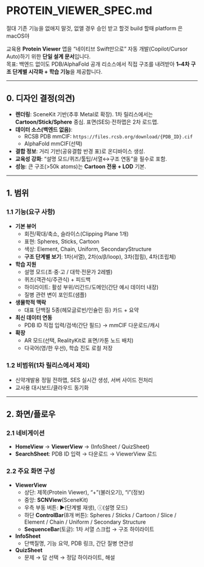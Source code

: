 # PROTEIN_VIEWER_SPEC.md
절대 기존 기능을 없애지 말것, 없앨 경우 승인 받고 할것
build 할때 platform 은 macOS야

교육용 **Protein Viewer** 앱을 “네이티브 Swift만으로” 자동 개발(Copilot/Cursor Auto)하기 위한 **단일 설계 문서**입니다.  
목표: 백엔드 없이도 PDB/AlphaFold 공개 리소스에서 직접 구조를 내려받아 **1–4차 구조 단계별 시각화 + 학습 기능**을 제공합니다.

---

## 0. 디자인 결정(의견)
- **렌더링**: SceneKit 기반(추후 Metal로 확장). 1차 릴리스에서는 **Cartoon/Stick/Sphere** 중심. 표면(SES)·전하맵은 2차 로드맵.
- **데이터 소스(백엔드 없음)**:  
  - RCSB PDB mmCIF: `https://files.rcsb.org/download/{PDB_ID}.cif`  
  - AlphaFold mmCIF(선택)  
- **결합 정보**: 거리 기반(공유결합 반경 표)로 온디바이스 생성.  
- **교육성 강화**: “설명 모드/퀴즈/툴팁/서열↔구조 연동”을 필수로 포함.  
- **성능**: 큰 구조(>50k atoms)는 **Cartoon 전용 + LOD** 기본.

---

## 1. 범위
### 1.1 기능(요구 사항)
- **기본 뷰어**
  - 회전/확대/축소, 슬라이스(Clipping Plane 1개)
  - 표현: Spheres, Sticks, Cartoon
  - 색상: Element, Chain, Uniform, SecondaryStructure
  - **구조 단계별 보기**: 1차(서열), 2차(α/β/loop), 3차(접힘), 4차(조립체)
- **학습 지원**
  - 설명 모드(초·중·고 / 대학·전문가 2레벨)
  - 퀴즈(객관식/주관식) + 피드백
  - 하이라이트: 활성 부위/리간드/도메인(간단 예시 데이터 내장)
  - 질병 관련 변이 포인트(샘플)
- **생물학적 맥락**
  - 대표 단백질 5종(헤모글로빈/인슐린 등) 카드 + 요약
- **최신 데이터 연동**
  - PDB ID 직접 입력/검색(간단 필드) → mmCIF 다운로드/캐시
- **확장**
  - AR 모드(선택, RealityKit로 표면/카툰 노드 배치)
  - 다국어(영/한 우선), 학습 진도 로컬 저장

### 1.2 비범위(1차 릴리스에서 제외)
- 신약개발용 정밀 전하맵, SES 실시간 생성, 서버 사이드 전처리
- 교사용 대시보드/클라우드 동기화

---

## 2. 화면/플로우
### 2.1 네비게이션
- **HomeView** → **ViewerView** → (InfoSheet / QuizSheet)
- **SearchSheet**: PDB ID 입력 → 다운로드 → ViewerView 로드

### 2.2 주요 화면 구성
- **ViewerView**
  - 상단: 제목(Protein Viewer), “+”(불러오기), “i”(정보)
  - 중앙: **SCNView**(SceneKit)
  - 우측 부동 버튼: ▶︎(단계별 재생), ⓘ(설명 모드)
  - 하단 **ControlBar**(8개 버튼): Spheres / Sticks / Cartoon / Slice / Element / Chain / Uniform / Secondary Structure
  - **SequenceBar**(토글): 1차 서열 스크럽 → 구조 하이라이트
- **InfoSheet**
  - 단백질명, 기능 요약, PDB 링크, 간단 질병 연관성
- **QuizSheet**
  - 문제 → 답 선택 → 정답 하이라이트, 해설
